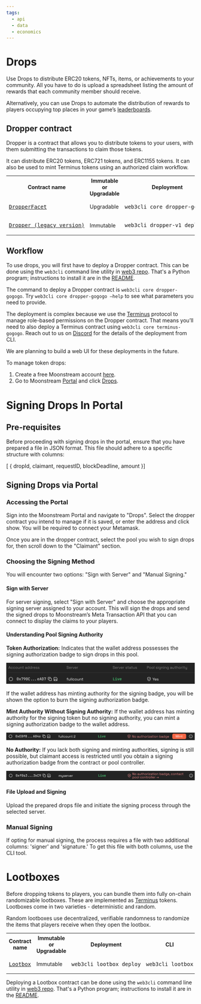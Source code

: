 ```yaml
---
tags:
  - api
  - data
  - economics
---
```


# Drops

Use Drops to distribute ERC20 tokens, NFTs, items, or achievements to your community. All you have to do is upload a spreadsheet listing the amount of rewards that each community member should receive.

Alternatively, you can use Drops to automate the distribution of rewards to players occupying top places in your game’s [leaderboards](leaderboards.md).

## Dropper contract

Dropper is a contract that allows you to distribute tokens to your users, with them submitting the transactions to claim those tokens.

It can distribute ERC20 tokens, ERC721 tokens, and ERC1155 tokens. It can also be used to mint Terminus tokens using an authorized claim workflow.

<table>
  <tr>
    <th>Contract name</th>
    <th>Immutable or Upgradable</th>
    <th>Deployment</th>
    <th>CLI</th>
    <th>Solidity interface</th>
    <th>ABI</th>
  </tr>
  <tr>
    <td><a href="./contracts/Dropper/DropperFacet.sol"><pre>DropperFacet</pre></a></td>
    <td>Upgradable</td>
    <td><pre>web3cli core dropper-gogogo</pre></td>
    <td><pre>web3cli dropper</pre></td>
    <td><a href="./contracts/interfaces/IDropper.sol"><pre>IDropper</pre></a></td>
    <td><a href="./abi/DropperFacet.json"><pre>abi/DropperFacet.json</pre></a></td>
  </tr>
  <tr>
    <td><a href="./contracts/Dropper.sol"><pre>Dropper (legacy version)</pre></a></td>
    <td>Immutable</td>
    <td><pre>web3cli dropper-v1 deploy</pre></td>
    <td><pre>web3cli dropper-v1</pre></td>
    <td>n/a</td>
    <td><a href="./abi/Dropper.json"><pre>abi/Dropper.json</pre></a></td>
  </tr>
</table>

## Workflow

To use drops, you will first have to deploy a Dropper contract. This can be done using the `web3cli` command line utility in [web3 repo](https://github.com/moonstream-to/web3). That's a Python program; instructions to install it are in the [README](https://github.com/moonstream-to/web3/blob/main/README.md).

The command to deploy a Dropper contract is `web3cli core dropper-gogogo`. Try `web3cli core dropper-gogogo –help` to see what parameters you need to provide.

The deployment is complex because we use the [Terminus](../terminus.md) protocol to manage role-based permissions on the Dropper contract. That means you’ll need to also deploy a Terminus contract using `web3cli core terminus-gogogo`. Reach out to us on [Discord](https://discord.gg/w7wrqrAswq) for the details of the deployment from CLI.

We are planning to build a web UI for these deployments in the future.

To manage token drops:
1. Create a free Moonstream account [here](https://moonstream.to/). 
2. Go to Moonstream [Portal](https://moonstream.to/portal/) and click [Drops](https://moonstream.to/portal/dropper/).

# Signing Drops In Portal

## Pre-requisites

Before proceeding with signing drops in the portal, ensure that you have prepared a file in JSON format. This file should adhere to a specific structure with columns:

[ { dropId, claimant, requestID, blockDeadline, amount }]

## Signing Drops via Portal

### Accessing the Portal

Sign into the Moonstream Portal and navigate to "Drops". Select the dropper contract you intend to manage if it is saved, or enter the address and click show. You will be required to connect your Metamask.

Once you are in the dropper contract, select the pool you wish to sign drops for, then scroll down to the "Claimant" section.

### Choosing the Signing Method

You will encounter two options: "Sign with Server" and "Manual Signing."

#### Sign with Server

For server signing, select "Sign with Server" and choose the appropriate signing server assigned to your account. This will sign the drops and send the signed drops to Moonstream’s Meta Transaction API that you can connect to display the claims to your players.

#### Understanding Pool Signing Authority

**Token Authorization:** Indicates that the wallet address possesses the signing authorization badge to sign drops in this pool.

![Alt text](image-8.png)

If the wallet address has minting authority for the signing badge, you will be shown the option to burn the signing authorization badge.

**Mint Authority Without Signing Authority:** If the wallet address has minting authority for the signing token but no signing authority, you can mint a signing authorization badge to the wallet address.

![Alt text](image-9.png)

**No Authority:** If you lack both signing and minting authorities, signing is still possible, but claimant access is restricted until you obtain a signing authorization badge from the contract or pool controller.

![Alt text](image-10.png)

#### File Upload and Signing

Upload the prepared drops file and initiate the signing process through the selected server.

### Manual Signing

If opting for manual signing, the process requires a file with two additional columns: 'signer' and 'signature.' To get this file with both columns, use the CLI tool.


# Lootboxes

Before dropping tokens to players, you can bundle them into fully on-chain randomizable lootboxes. These are implemented as [Terminus](../terminus.md) tokens. Lootboxes come in two varieties - deterministic and random.

Random lootboxes use decentralized, verifiable randomness to randomize the items that players receive when they open the lootbox.

<table>
  <tr>
    <th>Contract name</th>
    <th>Immutable or Upgradable</th>
    <th>Deployment</th>
    <th>CLI</th>
    <th>Solidity interface</th>
    <th>ABI</th>
  </tr>
  <tr>
    <td><a href="./contracts/Lootbox.sol"><pre>Lootbox</pre></a></td>
    <td>Immutable</td>
    <td><pre>web3cli lootbox deploy</pre></td>
    <td><pre>web3cli lootbox</pre></td>
    <td><a href="./contracts/interfaces/ILootbox.sol"><pre>ILootbox</pre></a></td>
    <td><a href="./abi/Lootbox.json"><pre>abi/Lootbox.json</pre></a></td>
  </tr>
</table>

Deploying a Lootbox contract can be done using the `web3cli` command line utility in [web3 repo](https://github.com/moonstream-to/web3). That's a Python program; instructions to install it are in the [README](https://github.com/moonstream-to/web3/blob/main/README.md).


